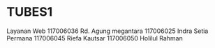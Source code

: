 TUBES1
======

<tr> Layanan Web </tr>
<tr>117006036 Rd. Agung megantara</tr>
<tr>117006025 Indra Setia Permana</tr>
<tr>117006045 Riefa Kautsar</tr>
<tr>117006050 Holilul Rahman</tr>
